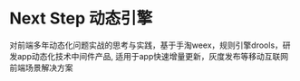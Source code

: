 # Next Step 动态引擎

对前端多年动态化问题实战的思考与实践，基于手淘weex，规则引擎drools，研发app动态化技术中间件产品, 适用于app快速增量更新，灰度发布等移动互联网前端场景解决方案